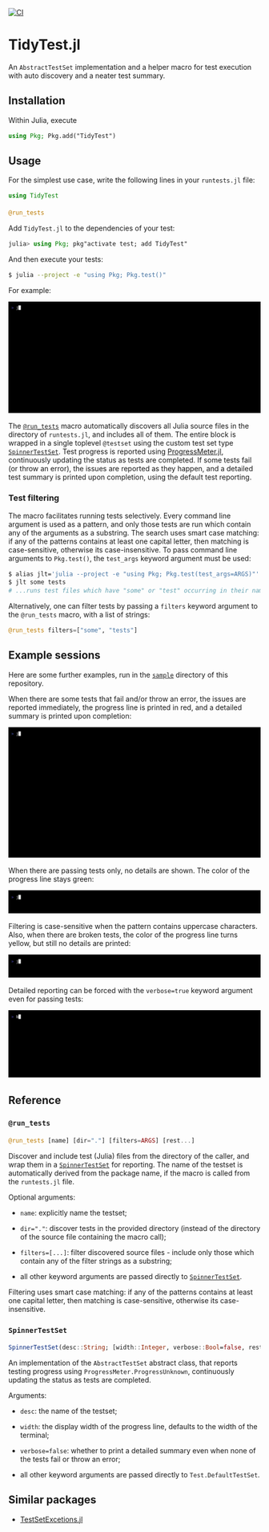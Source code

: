 [![CI](https://github.com/dhanak/TidyTest.jl/actions/workflows/CI.yml/badge.svg)](https://github.com/dhanak/TidyTest.jl/actions/workflows/CI.yml)

# TidyTest.jl

An `AbstractTestSet` implementation and a helper macro for test execution with
auto discovery and a neater test summary.

## Installation

Within Julia, execute

```julia
using Pkg; Pkg.add("TidyTest")
```

## Usage

For the simplest use case, write the following lines in your `runtests.jl` file:

```julia
using TidyTest

@run_tests
```

Add `TidyTest.jl` to the dependencies of your test:

```julia
julia> using Pkg; pkg"activate test; add TidyTest"
```

And then execute your tests:

```bash
$ julia --project -e "using Pkg; Pkg.test()"
```

For example:

![](sample/vhs/sample.gif)

The [`@run_tests`](#run_tests) macro automatically discovers all Julia source
files in the directory of `runtests.jl`, and includes all of them. The entire
block is wrapped in a single toplevel `@testset` using the custom test set type
[`SpinnerTestSet`](#spinnertestset). Test progress is reported using
[ProgressMeter.jl][], continuously updating the status as tests are completed.
If some tests fail (or throw an error), the issues are reported as they happen,
and a detailed test summary is printed upon completion, using the default test
reporting.

### Test filtering

The macro facilitates running tests selectively. Every command line argument is
used as a pattern, and only those tests are run which contain any of the
arguments as a substring. The search uses smart case matching: if any of the
patterns contains at least one capital letter, then matching is case-sensitive,
otherwise its case-insensitive. To pass command line arguments to `Pkg.test()`,
the `test_args` keyword argument must be used:

```bash
$ alias jlt='julia --project -e "using Pkg; Pkg.test(test_args=ARGS)"'
$ jlt some tests
# ...runs test files which have "some" or "test" occurring in their names
```

Alternatively, one can filter tests by passing a `filters` keyword argument to
the `@run_tests` macro, with a list of strings:

```julia
@run_tests filters=["some", "tests"]
```

## Example sessions

Here are some further examples, run in the [`sample`](sample) directory of this
repository.

When there are some tests that fail and/or throw an error, the issues are
reported immediately, the progress line is printed in red, and a detailed
summary is printed upon completion:

![](sample/vhs/full.gif)

When there are passing tests only, no details are shown. The color of the
progress line stays green:

![](sample/vhs/oo.gif)

Filtering is case-sensitive when the pattern contains uppercase characters.
Also, when there are broken tests, the color of the progress line turns yellow,
but still no details are printed:

![](sample/vhs/b.gif)

Detailed reporting can be forced with the `verbose=true` keyword argument even
for passing tests:

![](sample/vhs/oo-verbose.gif)

## Reference

### `@run_tests`

```julia
@run_tests [name] [dir="."] [filters=ARGS] [rest...]
```

Discover and include test (Julia) files from the directory of the caller, and
wrap them in a [`SpinnerTestSet`](#spinnertestset) for reporting. The name of
the testset is automatically derived from the package name, if the macro is
called from the `runtests.jl` file.

Optional arguments:

* `name`: explicitly name the testset;

* `dir="."`: discover tests in the provided directory (instead of the directory
  of the source file containing the macro call);

* `filters=[...]`: filter discovered source files - include only those which
  contain any of the filter strings as a substring;

* all other keyword arguments are passed directly to
  [`SpinnerTestSet`](#spinnertestset).

Filtering uses smart case matching: if any of the patterns contains at least one
capital letter, then matching is case-sensitive, otherwise its case-insensitive.


### `SpinnerTestSet`

```julia
SpinnerTestSet(desc::String; [width::Integer, verbose::Bool=false, rest...])
```

An implementation of the `AbstractTestSet` abstract class, that reports testing
progress using `ProgressMeter.ProgressUnknown`, continuously updating the status
as tests are completed.

Arguments:

* `desc`: the name of the testset;

* `width`: the display width of the progress line, defaults to the width of the
  terminal;

* `verbose=false`: whether to print a detailed summary even when none of the
  tests fail or throw an error;

* all other keyword arguments are passed directly to `Test.DefaultTestSet`.

## Similar packages

* [TestSetExcetions.jl][]

[ProgressMeter.jl]: https://github.com/timholy/ProgressMeter.jl
[TestSetExcetions.jl]: https://github.com/ssfrr/TestSetExtensions.jl
